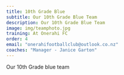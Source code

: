 ```yaml
---
title: 10th Grade Blue
subtitle: Our 10th Grade Blue Team
description: Our 10th Grade Blue Team
image: img/teamphoto.jpg
training: At Onerahi FC
order: 4
email: "onerahifootballclub@outlook.co.nz"
coaches: "Manager - Janice Garton"
---
```


Our 10th Grade blue team
